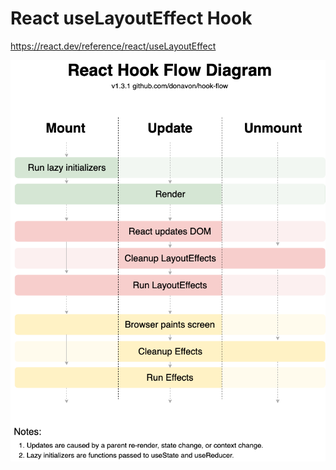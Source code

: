 # React useLayoutEffect Hook

https://react.dev/reference/react/useLayoutEffect

![hook flow](./public/hook-flow.png)
